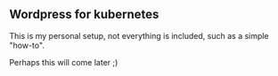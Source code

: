 ## Wordpress for kubernetes

This is my personal setup, not everything is included, such as a simple "how-to". 

Perhaps this will come later ;)
